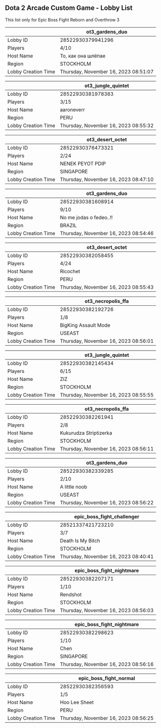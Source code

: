 ## Dota 2 Arcade Custom Game - Lobby List

This list only for Epic Boss Fight Reborn and Overthrow 3

|  | ot3_gardens_duo |
| ------ | ------ |
| Lobby ID | 28522930379941296 |
| Players | 4/10 |
| Host Name | То, как она шлёпае |
| Region | STOCKHOLM |
| Lobby Creation Time | Thursday, November 16, 2023 08:51:07 |


|  | ot3_jungle_quintet |
| ------ | ------ |
| Lobby ID | 28522930381978383 |
| Players | 3/15 |
| Host Name | aaroneverr |
| Region | PERU |
| Lobby Creation Time | Thursday, November 16, 2023 08:55:32 |


|  | ot3_desert_octet |
| ------ | ------ |
| Lobby ID | 28522930376473321 |
| Players | 2/24 |
| Host Name | NENEK PEYOT PDIP |
| Region | SINGAPORE |
| Lobby Creation Time | Thursday, November 16, 2023 08:47:10 |


|  | ot3_gardens_duo |
| ------ | ------ |
| Lobby ID | 28522930381608914 |
| Players | 9/10 |
| Host Name | No me jodas o fedeo..!! |
| Region | BRAZIL |
| Lobby Creation Time | Thursday, November 16, 2023 08:54:46 |


|  | ot3_desert_octet |
| ------ | ------ |
| Lobby ID | 28522930382058455 |
| Players | 4/24 |
| Host Name | Ricochet |
| Region | PERU |
| Lobby Creation Time | Thursday, November 16, 2023 08:55:43 |


|  | ot3_necropolis_ffa |
| ------ | ------ |
| Lobby ID | 28522930382192726 |
| Players | 1/8 |
| Host Name | BigKing Assault Mode |
| Region | USEAST |
| Lobby Creation Time | Thursday, November 16, 2023 08:56:01 |


|  | ot3_jungle_quintet |
| ------ | ------ |
| Lobby ID | 28522930382145434 |
| Players | 6/15 |
| Host Name | ZIZ |
| Region | STOCKHOLM |
| Lobby Creation Time | Thursday, November 16, 2023 08:55:55 |


|  | ot3_necropolis_ffa |
| ------ | ------ |
| Lobby ID | 28522930382261941 |
| Players | 2/8 |
| Host Name | Kukurudza Striptizerka |
| Region | STOCKHOLM |
| Lobby Creation Time | Thursday, November 16, 2023 08:56:11 |


|  | ot3_gardens_duo |
| ------ | ------ |
| Lobby ID | 28522930382339285 |
| Players | 2/10 |
| Host Name | A little noob |
| Region | USEAST |
| Lobby Creation Time | Thursday, November 16, 2023 08:56:22 |


|  | epic_boss_fight_challenger |
| ------ | ------ |
| Lobby ID | 28521337421723210 |
| Players | 3/7 |
| Host Name | Death Is My Bitch |
| Region | STOCKHOLM |
| Lobby Creation Time | Thursday, November 16, 2023 08:40:41 |


|  | epic_boss_fight_nightmare |
| ------ | ------ |
| Lobby ID | 28522930382207171 |
| Players | 1/10 |
| Host Name | Rendshot |
| Region | STOCKHOLM |
| Lobby Creation Time | Thursday, November 16, 2023 08:56:03 |


|  | epic_boss_fight_nightmare |
| ------ | ------ |
| Lobby ID | 28522930382298623 |
| Players | 1/10 |
| Host Name | Chen |
| Region | SINGAPORE |
| Lobby Creation Time | Thursday, November 16, 2023 08:56:16 |


|  | epic_boss_fight_normal |
| ------ | ------ |
| Lobby ID | 28522930382356593 |
| Players | 1/5 |
| Host Name | Hoo Lee Sheet |
| Region | PERU |
| Lobby Creation Time | Thursday, November 16, 2023 08:56:25 |



